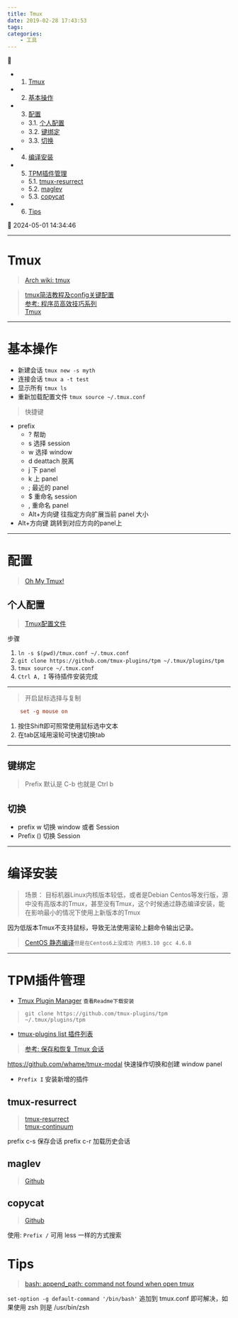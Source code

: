 ```yaml
---
title: Tmux
date: 2019-02-28 17:43:53
tags: 
categories: 
    - 工具
---
```


💠

- 1. [Tmux](#tmux)
- 2. [基本操作](#基本操作)
- 3. [配置](#配置)
    - 3.1. [个人配置](#个人配置)
    - 3.2. [键绑定](#键绑定)
    - 3.3. [切换](#切换)
- 4. [编译安装](#编译安装)
- 5. [TPM插件管理](#tpm插件管理)
    - 5.1. [tmux-resurrect](#tmux-resurrect)
    - 5.2. [maglev](#maglev)
    - 5.3. [copycat](#copycat)
- 6. [Tips](#tips)

💠 2024-05-01 14:34:46
****************************************
# Tmux
> [Arch wiki: tmux](https://wiki.archlinux.org/index.php/Tmux_(%E7%AE%80%E4%BD%93%E4%B8%AD%E6%96%87))

> [tmux简洁教程及config关键配置](https://www.jianshu.com/p/fd3bbdba9dc9)  
> [参考: 程序员高效技巧系列](http://cenalulu.github.io/linux/professional-tmux-skills/)  
> [Tmux](https://github.com/skywind3000/awesome-cheatsheets/blob/master/tools/tmux.txt)  

************************
# 基本操作

- 新建会话 `tmux new -s myth`
- 连接会话 `tmux a -t test`
- 显示所有 `tmux ls`
- 重新加载配置文件 `tmux source ~/.tmux.conf`

> 快捷键
- prefix
    - ? 帮助
    - s 选择 session
    - w 选择 window
    - d deattach 脱离
    - j 下 panel
    - k 上 panel
    - ; 最近的 panel
    - $ 重命名 session
    - , 重命名 panel
    - Alt+方向键 往指定方向扩展当前 panel 大小
- Alt+方向键 跳转到对应方向的panel上

*************

# 配置
> [Oh My Tmux!](https://github.com/gpakosz/.tmux)

## 个人配置
> [Tmux配置文件](https://gitee.com/gin9/Configs/blob/master/Linux/tmux/tmux.conf)  

步骤  
1. `ln -s $(pwd)/tmux.conf ~/.tmux.conf` 
1. `git clone https://github.com/tmux-plugins/tpm ~/.tmux/plugins/tpm`
1. `tmux source ~/.tmux.conf`
1. `Ctrl A, I` 等待插件安装完成

*******************

> 开启鼠标选择与复制
```conf
    set -g mouse on
```

1. 按住Shift即可照常使用鼠标选中文本
1. 在tab区域用滚轮可快速切换tab

*************
## 键绑定
> Prefix 默认是 C-b 也就是 Ctrl b

## 切换
- prefix w 切换 window 或者 Session
- Prefix () 切换 Session

************************

# 编译安装
> 场景： 目标机器Linux内核版本较低，或者是Debian Centos等发行版，源中没有高版本的Tmux，甚至没有Tmux，这个时候通过静态编译安装，能在影响最小的情况下使用上新版本的Tmux

因为低版本Tmux不支持鼠标，导致无法使用滚轮上翻命令输出记录。

> [CentOS 静态编译](https://zhengzexin.com/archives/Tmux_static_compilation/)`但是在Centos6上没成功 内核3.10 gcc 4.6.8`

************************

# TPM插件管理
- [Tmux Plugin Manager](https://github.com/tmux-plugins/tpm) `查看Readme下载安装`
> `git clone https://github.com/tmux-plugins/tpm ~/.tmux/plugins/tpm`

- [tmux-plugins list 插件列表](https://github.com/tmux-plugins/list)

> [参考: 保存和恢复 Tmux 会话 ](https://liam.page/2016/09/10/tmux-plugin-resurrect/)

https://github.com/whame/tmux-modal 快速操作切换和创建 window panel

- `Prefix I` 安装新增的插件 

## tmux-resurrect

> [tmux-resurrect](https://github.com/tmux-plugins/tmux-resurrect)  
> [tmux-continuum](https://github.com/tmux-plugins/tmux-continuum)  

prefix c-s 保存会话
prefix c-r 加载历史会话

## maglev
> [Github](https://github.com/caiogondim/maglev)

## copycat
> [Github](https://github.com/tmux-plugins/tmux-copycat)  

使用: `Prefix /` 可用 less 一样的方式搜索


# Tips 
> [bash: append_path: command not found when open tmux](https://superuser.com/questions/1590651/bash-append-path-command-not-found-when-open-tmux)

`set-option -g default-command '/bin/bash'` 追加到 tmux.conf 即可解决，如果使用 zsh 则是 /usr/bin/zsh
